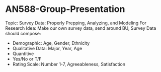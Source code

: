 # AN588-Group-Presentation

Topic: Survey Data: Properly Prepping, Analyzing, and Modeling For Research
Idea: Make our own survey data, send around BU, 
Survey Data should compose:
- Demographic: Age, Gender, Ethnicity
-  Qualitative Data: Major, Year, Age
-  Quantitive
-  Yes/No or T/F
-  Rating Scale: Number 1-7, Agreeableness, Satisfaction
